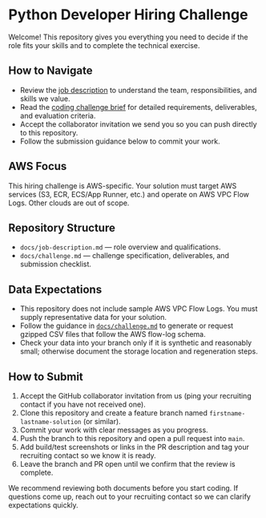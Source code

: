 # Python Developer Hiring Challenge

Welcome! This repository gives you everything you need to decide if the role fits your skills and to complete the technical exercise.

## How to Navigate
- Review the [job description](docs/job-description.md) to understand the team, responsibilities, and skills we value.
- Read the [coding challenge brief](docs/challenge.md) for detailed requirements, deliverables, and evaluation criteria.
- Accept the collaborator invitation we send you so you can push directly to this repository.
- Follow the submission guidance below to commit your work.

## AWS Focus
This hiring challenge is AWS-specific. Your solution must target AWS services (S3, ECR, ECS/App Runner, etc.) and operate on AWS VPC Flow Logs. Other clouds are out of scope.

## Repository Structure
- `docs/job-description.md` — role overview and qualifications.
- `docs/challenge.md` — challenge specification, deliverables, and submission checklist.

## Data Expectations
- This repository does not include sample AWS VPC Flow Logs. You must supply representative data for your solution.
- Follow the guidance in [`docs/challenge.md`](docs/challenge.md#data-requirements) to generate or request gzipped CSV files that follow the AWS flow-log schema.
- Check your data into your branch only if it is synthetic and reasonably small; otherwise document the storage location and regeneration steps.

## How to Submit
1. Accept the GitHub collaborator invitation from us (ping your recruiting contact if you have not received one).
2. Clone this repository and create a feature branch named `firstname-lastname-solution` (or similar).
3. Commit your work with clear messages as you progress.
4. Push the branch to this repository and open a pull request into `main`.
5. Add build/test screenshots or links in the PR description and tag your recruiting contact so we know it is ready.
6. Leave the branch and PR open until we confirm that the review is complete.

We recommend reviewing both documents before you start coding. If questions come up, reach out to your recruiting contact so we can clarify expectations quickly.
